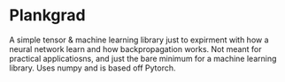 # Plankgrad

A simple tensor & machine learning library just to expirment with how a neural network learn and how backpropagation works. Not meant for practical applicatiosns, and just the bare minimum for a machine learning library. Uses numpy and is based off Pytorch.
